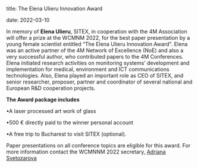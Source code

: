 title: The Elena Ulieru Innovation Award

date: 2022-03-10

In memory of <strong>Elena Ulieru</strong>, SITEX, in cooperation with the 4M Association will offer a prize at the WCMNM 2022, for the best paper presentation by a young female scientist entitled “The Elena Ulieru Innovation Award". Elena was an active partner of the 4M Network of Excellence (NoE) and also a very successful author, who contributed papers to the 4M Conferences. Elena initiated research activities on monitoring systems’ development and implementation for medical, environment and ICT communications technologies. Also, Elena played an important role as CEO of  SITEX, and senior researcher, proposer, partner and coordinator of several national and European R&D cooperation projects.  


**The Award package includes**

•A laser processed art work of glass 

•500 € directly paid to the winner personal account

•A free trip to Bucharest to visit SITEX (optional).

Paper presentations on all conference topics are eligible for this award. 
For more information contact the WCMNNM 2022 secretary, <a href="mailto:a.svetozarova@bham.ac.uk"> Adriana Svetozarova </strong></a>
